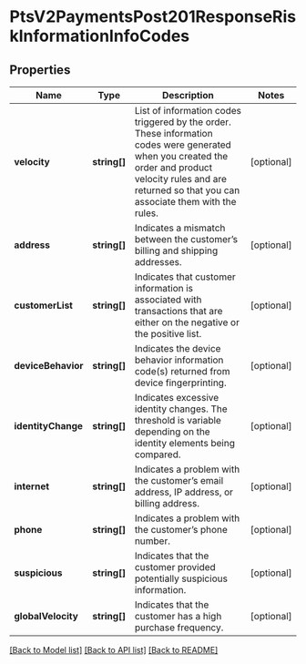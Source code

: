 # PtsV2PaymentsPost201ResponseRiskInformationInfoCodes

## Properties
Name | Type | Description | Notes
------------ | ------------- | ------------- | -------------
**velocity** | **string[]** | List of information codes triggered by the order. These information codes were generated when you created the order and product velocity rules and are returned so that you can associate them with the rules. | [optional] 
**address** | **string[]** | Indicates a mismatch between the customer’s billing and shipping addresses. | [optional] 
**customerList** | **string[]** | Indicates that customer information is associated with transactions that are either on the negative or the positive list. | [optional] 
**deviceBehavior** | **string[]** | Indicates the device behavior information code(s) returned from device fingerprinting. | [optional] 
**identityChange** | **string[]** | Indicates excessive identity changes. The threshold is variable depending on the identity elements being compared. | [optional] 
**internet** | **string[]** | Indicates a problem with the customer’s email address, IP address, or billing address. | [optional] 
**phone** | **string[]** | Indicates a problem with the customer’s phone number. | [optional] 
**suspicious** | **string[]** | Indicates that the customer provided potentially suspicious information. | [optional] 
**globalVelocity** | **string[]** | Indicates that the customer has a high purchase frequency. | [optional] 

[[Back to Model list]](../README.md#documentation-for-models) [[Back to API list]](../README.md#documentation-for-api-endpoints) [[Back to README]](../README.md)


